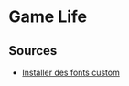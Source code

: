 # Game Life

## Sources
* [Installer des fonts custom](https://www.bigbinary.com/learn-react-native/adding-custom-fonts)